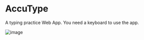 # AccuType
A typing practice Web App.
You need a keyboard to use the app.


![image](https://user-images.githubusercontent.com/83997447/205667101-b73238e8-27f5-410c-af3f-36e7f1d05c71.png)
